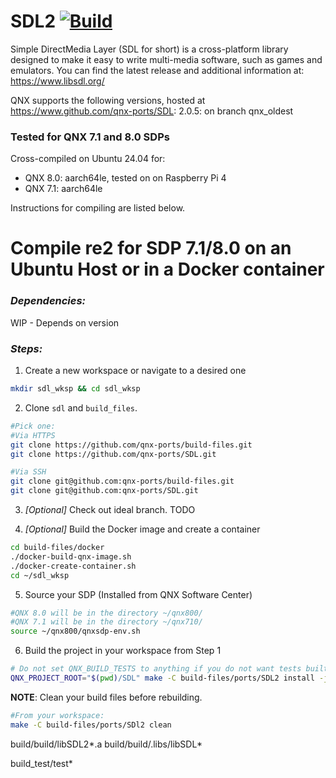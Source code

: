 # SDL2 [![Build](https://github.com/qnx-ports/build-files/actions/workflows/SDL.yml/badge.svg)](https://github.com/qnx-ports/build-files/actions/workflows/SDL.yml)

Simple DirectMedia Layer (SDL for short) is a cross-platform library designed to make it easy to write multi-media software, such as games and emulators.
You can find the latest release and additional information at: https://www.libsdl.org/

QNX supports the following versions, hosted at https://www.github.com/qnx-ports/SDL:
2.0.5: on branch qnx_oldest

### Tested for QNX 7.1 and 8.0 SDPs
Cross-compiled on Ubuntu 24.04 for:
- QNX 8.0: aarch64le, tested on on Raspberry Pi 4
- QNX 7.1: aarch64le

Instructions for compiling are listed below.

# Compile re2 for SDP 7.1/8.0 on an Ubuntu Host or in a Docker container
### *Dependencies:*
WIP - Depends on version

### *Steps:*
1. Create a new workspace or navigate to a desired one
```bash
mkdir sdl_wksp && cd sdl_wksp
```

2. Clone `sdl` and `build_files`. 
```bash
#Pick one:
#Via HTTPS
git clone https://github.com/qnx-ports/build-files.git
git clone https://github.com/qnx-ports/SDL.git

#Via SSH
git clone git@github.com:qnx-ports/build-files.git
git clone git@github.com:qnx-ports/SDL.git
```

3. *[Optional]* Check out ideal branch.
TODO

4. *[Optional]* Build the Docker image and create a container
```bash
cd build-files/docker
./docker-build-qnx-image.sh
./docker-create-container.sh
cd ~/sdl_wksp
```

5. Source your SDP (Installed from QNX Software Center)
```bash
#QNX 8.0 will be in the directory ~/qnx800/
#QNX 7.1 will be in the directory ~/qnx710/
source ~/qnx800/qnxsdp-env.sh
```

6. Build the project in your workspace from Step 1
```bash
# Do not set QNX_BUILD_TESTS to anything if you do not want tests built.
QNX_PROJECT_ROOT="$(pwd)/SDL" make -C build-files/ports/SDL2 install -j4
```

**NOTE**: Clean your build files before rebuilding.
```bash
#From your workspace:
make -C build-files/ports/SDl2 clean
```

build/build/libSDL2*.a
build/build/.libs/libSDL*

build_test/test*